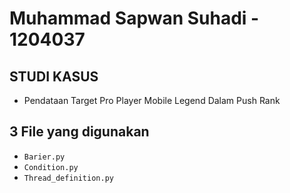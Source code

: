 # Muhammad Sapwan Suhadi - 1204037
## STUDI KASUS

- Pendataan Target Pro Player Mobile Legend Dalam Push Rank

## 3 File yang digunakan
- `Barier.py`
- `Condition.py`
- `Thread_definition.py`

